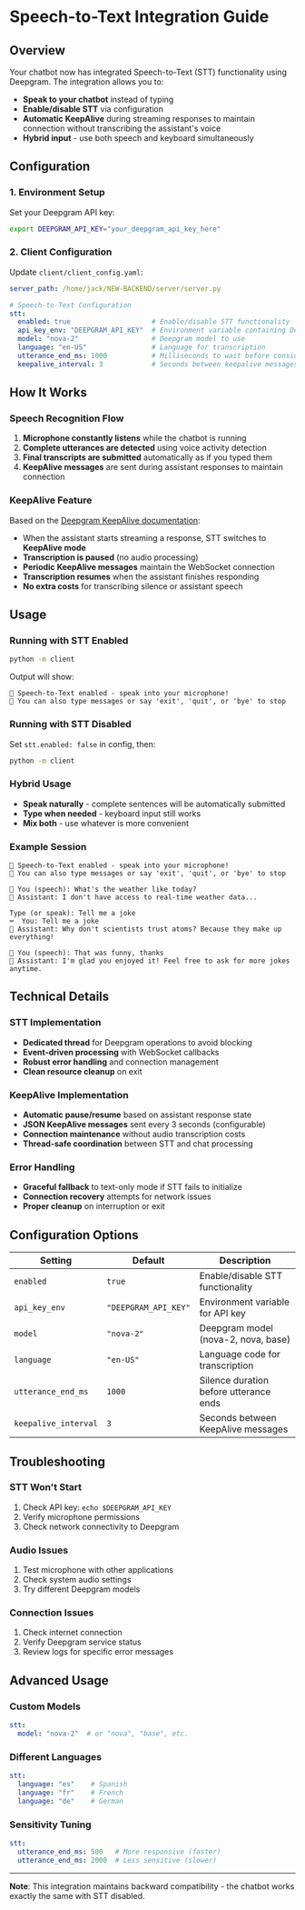 # Speech-to-Text Integration Guide

## Overview

Your chatbot now has integrated Speech-to-Text (STT) functionality using Deepgram. The integration allows you to:

- **Speak to your chatbot** instead of typing
- **Enable/disable STT** via configuration
- **Automatic KeepAlive** during streaming responses to maintain connection without transcribing the assistant's voice
- **Hybrid input** - use both speech and keyboard simultaneously

## Configuration

### 1. Environment Setup
Set your Deepgram API key:
```bash
export DEEPGRAM_API_KEY="your_deepgram_api_key_here"
```

### 2. Client Configuration
Update `client/client_config.yaml`:
```yaml
server_path: /home/jack/NEW-BACKEND/server/server.py

# Speech-to-Text Configuration
stt:
  enabled: true                    # Enable/disable STT functionality
  api_key_env: "DEEPGRAM_API_KEY"  # Environment variable containing Deepgram API key
  model: "nova-2"                  # Deepgram model to use
  language: "en-US"                # Language for transcription
  utterance_end_ms: 1000           # Milliseconds to wait before considering utterance ended
  keepalive_interval: 3            # Seconds between keepalive messages during streaming responses
```

## How It Works

### Speech Recognition Flow
1. **Microphone constantly listens** while the chatbot is running
2. **Complete utterances are detected** using voice activity detection
3. **Final transcripts are submitted** automatically as if you typed them
4. **KeepAlive messages** are sent during assistant responses to maintain connection

### KeepAlive Feature
Based on the [Deepgram KeepAlive documentation](https://developers.deepgram.com/docs/audio-keep-alive):

- When the assistant starts streaming a response, STT switches to **KeepAlive mode**
- **Transcription is paused** (no audio processing) 
- **Periodic KeepAlive messages** maintain the WebSocket connection
- **Transcription resumes** when the assistant finishes responding
- **No extra costs** for transcribing silence or assistant speech

## Usage

### Running with STT Enabled
```bash
python -m client
```

Output will show:
```
🎤 Speech-to-Text enabled - speak into your microphone!
💬 You can also type messages or say 'exit', 'quit', or 'bye' to stop
```

### Running with STT Disabled
Set `stt.enabled: false` in config, then:
```bash
python -m client
```

### Hybrid Usage
- **Speak naturally** - complete sentences will be automatically submitted
- **Type when needed** - keyboard input still works
- **Mix both** - use whatever is more convenient

### Example Session
```
🎤 Speech-to-Text enabled - speak into your microphone!
💬 You can also type messages or say 'exit', 'quit', or 'bye' to stop

🎤 You (speech): What's the weather like today?
🤖 Assistant: I don't have access to real-time weather data...

Type (or speak): Tell me a joke
⌨️  You: Tell me a joke  
🤖 Assistant: Why don't scientists trust atoms? Because they make up everything!

🎤 You (speech): That was funny, thanks
🤖 Assistant: I'm glad you enjoyed it! Feel free to ask for more jokes anytime.
```

## Technical Details

### STT Implementation
- **Dedicated thread** for Deepgram operations to avoid blocking
- **Event-driven processing** with WebSocket callbacks
- **Robust error handling** and connection management
- **Clean resource cleanup** on exit

### KeepAlive Implementation
- **Automatic pause/resume** based on assistant response state
- **JSON KeepAlive messages** sent every 3 seconds (configurable)
- **Connection maintenance** without audio transcription costs
- **Thread-safe coordination** between STT and chat processing

### Error Handling
- **Graceful fallback** to text-only mode if STT fails to initialize
- **Connection recovery** attempts for network issues
- **Proper cleanup** on interruption or exit

## Configuration Options

| Setting | Default | Description |
|---------|---------|-------------|
| `enabled` | `true` | Enable/disable STT functionality |
| `api_key_env` | `"DEEPGRAM_API_KEY"` | Environment variable for API key |
| `model` | `"nova-2"` | Deepgram model (nova-2, nova, base) |
| `language` | `"en-US"` | Language code for transcription |
| `utterance_end_ms` | `1000` | Silence duration before utterance ends |
| `keepalive_interval` | `3` | Seconds between KeepAlive messages |

## Troubleshooting

### STT Won't Start
1. Check API key: `echo $DEEPGRAM_API_KEY`
2. Verify microphone permissions
3. Check network connectivity to Deepgram

### Audio Issues
1. Test microphone with other applications
2. Check system audio settings
3. Try different Deepgram models

### Connection Issues
1. Check internet connection
2. Verify Deepgram service status
3. Review logs for specific error messages

## Advanced Usage

### Custom Models
```yaml
stt:
  model: "nova-2"  # or "nova", "base", etc.
```

### Different Languages
```yaml
stt:
  language: "es"    # Spanish
  language: "fr"    # French
  language: "de"    # German
```

### Sensitivity Tuning
```yaml
stt:
  utterance_end_ms: 500   # More responsive (faster)
  utterance_end_ms: 2000  # Less sensitive (slower)
```

---

**Note**: This integration maintains backward compatibility - the chatbot works exactly the same with STT disabled. 